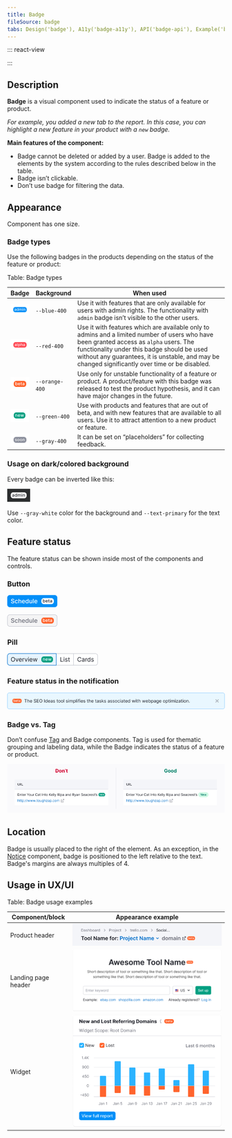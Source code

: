 ```yaml
---
title: Badge
fileSource: badge
tabs: Design('badge'), A11y('badge-a11y'), API('badge-api'), Example('badge-code'), Changelog('badge-changelog')
---
```


::: react-view

<script lang="tsx">
import React from 'react'; 
import PlaygroundGeneration from '@components/PlaygroundGeneration'; 
import Badge from 'intergalactic/badge'; 

const Preview = (preview) => {
  const { select, radio, text } = preview('Badge'); 

  const color = radio({

    key: 'color',
    defaultValue: 'white',
    label: 'Color',
    options: ['text-primary-invert', 'text-primary'],

  }); 

  const bg = select({

    key: 'bg',
    defaultValue: 'gray-400',
    label: 'Background',
    options: ['gray-400', 'blue-400', 'red-400', 'orange-400', 'green-400', 'white'],

  }); 

  const child = text({

    key: 'children',
    defaultValue: 'soon',
    label: 'Text',

  }); 

  return (

    <Badge bg={bg} color={color}>
      {child}
    </Badge>

  ); 
}; 

const App = PlaygroundGeneration(Preview); 
</script>

:::

## Description

**Badge** is a visual component used to indicate the status of a feature or product.

_For example, you added a new tab to the report. In this case, you can highlight a new feature in your product with a `new` badge._

**Main features of the component:**

* Badge cannot be deleted or added by a user. Badge is added to the elements by the system according to the rules described below in the table.
* Badge isn’t clickable.
* Don’t use badge for filtering the data.

## Appearance

Component has one size.

### Badge types

Use the following badges in the products depending on the status of the feature or product:

Table: Badge types

| Badge                      | Background     | When used                                                                                                                                                                                                                                                                                 |
| -------------------------- | -------------- | ----------------------------------------------------------------------------------------------------------------------------------------------------------------------------------------------------------------------------------------------------------------------------------------- |
| ![](static/admin.png) | `--blue-400` | Use it with features that are only available for users with admin rights. The functionality with `admin` badge isn’t visible to the other users.                                                                                                                                         |
| ![](static/alpha.png) | `--red-400` | Use it with features which are available only to admins and a limited number of users who have been granted access as `alpha` users. The functionality under this badge should be used without any guarantees, it is unstable, and may be changed significantly over time or be disabled. |
| ![](static/beta.png)   | `--orange-400` | Use only for unstable functionality of a feature or product. A product/feature with this badge was released to test the product hypothesis, and it can have major changes in the future.                                                                                                  |
| ![](static/new.png)     | `--green-400` | Use with products and features that are out of beta, and with new features that are available to all users. Use it to attract attention to a new product or feature.                                                                                                                      |
| ![](static/soon.png)   | `--gray-400` | It can be set on “placeholders” for collecting feedback.                                                                                                                                                                                                                                  |

### Usage on dark/colored background

Every badge can be inverted like this:

![](static/inverted.png)

Use `--gray-white` color for the background and `--text-primary` for the text color.

## Feature status

The feature status can be shown inside most of the components and controls.

### Button

![](static/button_primary.png)

![](static/button_secondary.png)

### Pill

![](static/pills.png)

### Feature status in the notification

![](static/notice.png)

### Badge vs. Tag

Don’t confuse [Tag](/components/tag/tag) and Badge components. Tag is used for thematic grouping and labeling data, while the Badge indicates the status of a feature or product.

![](static/table-yes-no.png)

## Location

Badge is usually placed to the right of the element. As an exception, in the [Notice](/components/notice/notice) component, badge is positioned to the left relative to the text. Badge's margins are always multiples of 4.

## Usage in UX/UI

Table: Badge usage examples

| Component/block     | Appearance example                        |
| ------------------- | ----------------------------------------- |
| Product header      | ![](static/product-head.png) |
| Landing page header | ![](static/landing-header.png) |
| Widget              | ![](static/widget.png)              |
